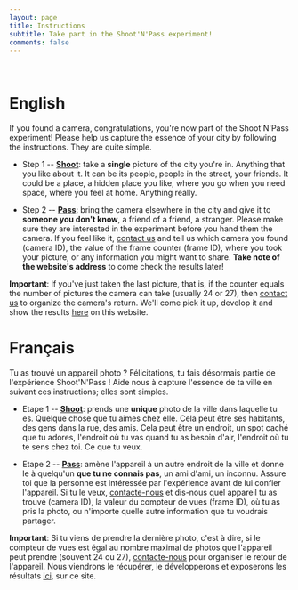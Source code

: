 ```yaml
---
layout: page
title: Instructions
subtitle: Take part in the Shoot'N'Pass experiment!
comments: false
---
```

<br>

# English

If you found a camera, congratulations, you're now part of the Shoot'N'Pass experiment! 
Please help us capture the essence of your city by following the instructions. They are quite 
simple.

* Step 1 -- <b><u>Shoot</u></b>: take a **single** picture of the city you're in. Anything that you like about it. It can be its people, people in the street, your friends. It 
  could be a place, a hidden place you like, where you go when you need space, where you feel at home. Anything really.

* Step 2 -- <b><u>Pass</u></b>: bring the camera elsewhere in the city and give it to **someone you don't know**, a friend of a friend, a stranger. Please make sure they are 
  interested in the experiment before you hand them the camera. If you feel like it, [contact us](/contact) and tell us which camera you found (camera ID), the value of the frame counter 
  (frame ID), where you took your picture, or any information you might want to share. **Take note of the website's address** to come check the results later! 

**Important**: If you've just taken the last picture, that is, if the counter equals the number of pictures the camera can take (usually 24 or 27), then [contact us](/contact) to 
organize the camera's return. We'll come pick it up, develop it and show the results [here](/project) on this website. 

# Français

Tu as trouvé un appareil photo ? Félicitations, tu fais désormais partie de l'expérience Shoot'N'Pass ! 
Aide nous à capture l'essence de ta ville en suivant ces instructions; elles sont simples.  

* Etape 1 -- <b><u>Shoot</u></b>: prends une **unique** photo de la ville dans laquelle tu es. Quelque chose que tu aimes chez elle. Cela peut être ses habitants, des gens dans 
  la rue, des amis. Cela peut être un endroit, un spot caché que tu adores, l'endroit où tu vas quand tu as besoin d'air, l'endroit où tu te sens chez toi. Ce que tu veux.  

* Etape 2 -- <b><u>Pass</u></b>: amène l'appareil à un autre endroit de la ville et donne le à quelqu'un **que tu ne connais pas**, un ami d'ami, un inconnu. Assure toi que la 
  personne est intéressée par l'expérience avant de lui confier l'appareil. Si tu le veux, [contacte-nous](/contact) et dis-nous quel appareil tu as trouvé (camera ID), la 
  valeur du compteur de vues (frame ID), où tu as pris la photo, ou n'importe quelle autre information que tu voudrais partager. 

**Important**: Si tu viens de prendre la dernière photo, c'est à dire, si le compteur de vues est égal au nombre maximal de photos que l'appareil peut prendre (souvent 24 ou 27),
[contacte-nous](/contact) pour organiser le retour de l'appareil. Nous viendrons le récupérer, le développerons et exposerons les résultats [ici](/project), sur ce site. 